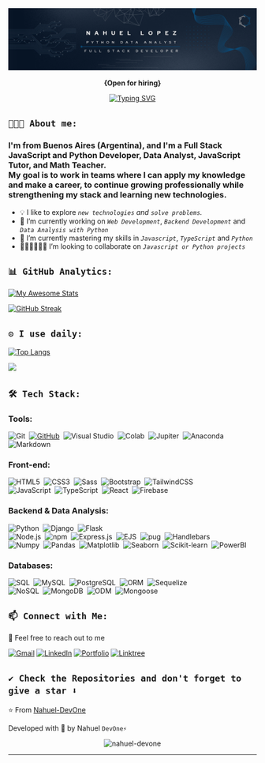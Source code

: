<!--
All inbuilt themes :-
dark, radical, merko, gruvbox, tokyonight, onedark, cobalt, synthwave, highcontrast, dracula, github_dark
-->

<div align="center">
  <img src="./portada-data-analyst-fs-stack.png" alt="Logo" width="1150">
</div>

<!-- <p align="center">
  <a href="https://skillicons.dev">
    <img src="https://skillicons.dev/icons?i=git,github,html,css,javascript,typescript,react,nodejs,python,django" />
  </a>
</p> -->

<!-- <div align="center">
  <a href="https://d335luupugsy2.cloudfront.net/cms%2Ffiles%2F10224%2F1644515319BADGE_2.png?utm_campaign=alura_latam_-_challenge_email_projeto_1_esp&utm_medium=email&utm_source=RD+Station">
    <img src="./insignia-github.png" alt="Logo" width="110">
  </a>
  <a href="https://d335luupugsy2.cloudfront.net/cms%2Ffiles%2F10224%2F1644516322badge.png?utm_campaign=alura_latam_-_challenge_email_projeto_2_esp&utm_medium=email&utm_source=RD+Station">
    <img src="./insignia-js.png" alt="Logo" width="110">
  </a>
  <a href="https://d335luupugsy2.cloudfront.net/cms%2Ffiles%2F10224%2F1645571154Insignia_3.png?utm_campaign=alura_latam_-_challenge_email_projeto_3_esp&utm_medium=email&utm_source=RD+Station">
    <img src="./insignia-portafolio.png" alt="Logo" width="110">
  </a>
  <a href="https://d335luupugsy2.cloudfront.net/cms%2Ffiles%2F10224%2F1650485464insignia.png?utm_campaign=alura_latam_-_challenge_email_projeto_4_esp&utm_medium=email&utm_source=RD+Station">
    <img src="./insignia-alura-geek.png" alt="Logo" width="110">
  </a>
</div> -->
<p align="center"><strong>{Open for hiring}</strong></p>

<p align="center">
  <a href="https://git.io/typing-svg"><img src="https://readme-typing-svg.demolab.com?font=Fira+Code&weight=500&size=23&duration=7000&pause=1000&color=6785C1&repeat=false&width=435&lines=Hello+world!+I+am...+Iron+Man." alt="Typing SVG" /></a>
</p>
<!-- 
  <h1 align="center"> Hello world 👋, I'm Nahuel </h1>
  <p align="center">(Open for hiring)</p> -->  

## `👨🏻‍💻 About me:`

<div>
  <h3>
    I'm from Buenos Aires (Argentina), and I'm a Full Stack JavaScript and Python Developer, Data Analyst, JavaScript Tutor, and Math Teacher.
    <br>
    My goal is to work in teams where I can apply my knowledge and make a career, to continue growing professionally while strengthening my stack and learning new technologies.
  </h3>
</div>

- 💡 I like to explore *`new technologies` and `solve problems`.*
- 🔭 I’m currently working on *`Web Development`*, *`Backend Development`* and *`Data Analysis with Python`*
- 🌱 I’m currently mastering my skills in *`Javascript`*, *`TypeScript`* and *`Python`*  
- 👨🏻‍💻👩🏻‍💻 I’m looking to collaborate on *`Javascript or Python projects`*

## `📊 GitHub Analytics:`
[![My Awesome Stats](https://awesome-github-stats.azurewebsites.net/user-stats/Nahuel-DevOne?cardType=level&theme=dark&preferLogin=false)](https://git.io/awesome-stats-card)

<!-- ![Anurag's GitHub stats](https://github-readme-stats.vercel.app/api?username=nahuel-devone&show_icons=true&theme=github_dark) -->

<!-- [![GitHub Streak](https://github-readme-streak-stats.herokuapp.com?user=nahuel-devone&theme=holi-theme&hide_border=false&date_format=M%20j%5B%2C%20Y%5D)](https://git.io/streak-stats) -->

[![GitHub Streak](https://streak-stats.demolab.com?user=Nahuel-DevOne&theme=dark)](https://git.io/streak-stats)

<!--
All inbuilt themes :-
dark, radical, merko, gruvbox, tokyonight, onedark, cobalt, synthwave, highcontrast, dracula, github_dark
-->

## `⚙️ I use daily:` 
[![Top Langs](https://github-readme-stats.vercel.app/api/top-langs/?username=nahuel-devone&layout=compact&theme=github_dark&hide_border=true)](https://github.com/nahuel-devone)

<p align="start">
  <a href="https://skillicons.dev">
    <img src="https://skillicons.dev/icons?i=git,github,html,css,javascript,typescript,react,nodejs,python,django,mysql,postgres,mongo" />
  </a>
</p>

<!-- <a href="https://developer.mozilla.org/en-US/docs/Web/HTML" target="_blank" rel="noreferrer"> <img src="https://cdn.jsdelivr.net/gh/devicons/devicon/icons/html5/html5-original-wordmark.svg" alt="html5" width="40" height="40"/></a>&nbsp; 
<a href="https://developer.mozilla.org/en-US/docs/Web/CSS" target="_blank" rel="noreferrer"> <img src="https://cdn.jsdelivr.net/gh/devicons/devicon/icons/css3/css3-original-wordmark.svg" alt="css3" width="40" height="40"/></a>&nbsp;
<a href="https://sass-lang.com" target="_blank"> <img src="https://raw.githubusercontent.com/devicons/devicon/master/icons/sass/sass-original.svg" alt="sass" width="40" height="40"/></a>&nbsp;
<a href="https://getbootstrap.com" target="_blank"> <img src="https://raw.githubusercontent.com/devicons/devicon/master/icons/bootstrap/bootstrap-plain-wordmark.svg" alt="bootstrap" width="40" height="40"/></a>&nbsp;
<a href="https://developer.mozilla.org/en-US/docs/Web/JavaScript" target="_blank" rel="noreferrer"> <img src="https://raw.githubusercontent.com/devicons/devicon/master/icons/javascript/javascript-original.svg" alt="javascript" width="40" height="40"/></a>&nbsp;
<a href="https://www.typescriptlang.org/" target="_blank"> <img src="https://raw.githubusercontent.com/devicons/devicon/master/icons/typescript/typescript-original.svg" alt="typescript" width="40" height="40"/></a>&nbsp;
<a href="https://reactjs.org/" target="_blank"> <img src="https://raw.githubusercontent.com/devicons/devicon/master/icons/react/react-original-wordmark.svg" alt="react" width="40" height="40"/></a>&nbsp;
<a href="https://nodejs.org" target="_blank"> <img src="https://raw.githubusercontent.com/devicons/devicon/master/icons/nodejs/nodejs-original-wordmark.svg" alt="nodejs" width="40" height="40"/></a>&nbsp;
<a href="https://www.python.org" target="_blank" rel="noreferrer"> <img src="https://raw.githubusercontent.com/devicons/devicon/master/icons/python/python-original.svg" alt="python" width="40" height="40"/></a>&nbsp;
<a href="https://www.mysql.com/" target="_blank"> <img src="https://raw.githubusercontent.com/devicons/devicon/master/icons/mysql/mysql-original-wordmark.svg" alt="mysql" width="40" height="40"/></a>&nbsp; 
<a href="https://www.mongodb.com/" target="_blank"> <img src="https://raw.githubusercontent.com/devicons/devicon/master/icons/mongodb/mongodb-original-wordmark.svg" alt="mysql" width="40" height="40"/></a>&nbsp;  -->

## `🛠 Tech Stack:`
### Tools:

![Git](https://img.shields.io/badge/-Git-05122A?style=flat&logo=git&logoColor=F05032)&nbsp;
[![GitHub](https://img.shields.io/badge/-GitHub-05122A?style=flat&logo=github&logoColor=lightgrey&link=https://github.com/Nahuel-DevOne)](https://github.com/Nahuel-DevOne)&nbsp;
![Visual Studio](https://img.shields.io/badge/-VSCODE-05122A?style=flat&logo=Visual-Studio-Code&logoColor=007ACC&link=https://code.visualstudio.com/)&nbsp;
![Colab](https://img.shields.io/badge/-Colab-05122A?style=flat&logo=google-colab)&nbsp;
![Jupiter](https://img.shields.io/badge/-Jupyter-05122A?style=flat&logo=jupyter)&nbsp;
![Anaconda](https://img.shields.io/badge/-Anaconda-05122A?style=flat&logo=anaconda)&nbsp;
![Markdown](https://img.shields.io/badge/-Markdown-05122A?style=flat&logo=markdown)

### Front-end:
![HTML5](https://img.shields.io/badge/-HTML5-05122A?style=flat&logo=html5&logoColor=F05032&link=https://developer.mozilla.org/es/docs/Glossary/HTML5)&nbsp;
![CSS3](https://img.shields.io/badge/-CSS3-05122A?style=flat&logo=CSS3&logoColor=1572B6)&nbsp;
![Sass](https://img.shields.io/badge/-Sass-05122A?style=flat&logo=sass&logoColor=cc6699)&nbsp;
![Bootstrap](https://img.shields.io/badge/-Bootstrap-05122A?style=flat&logo=bootstrap&logoColor=563D7C)&nbsp;
![TailwindCSS](https://img.shields.io/badge/-Tailwindcss-05122A?style=flat&logo=tailwindcss&link=https://getbootstrap.com/)\
![JavaScript](https://img.shields.io/badge/-JavaScript-05122A?style=flat&logo=javascript)&nbsp;
![TypeScript](https://img.shields.io/badge/-TypeScript-05122A?style=flat&logo=typescript&logoColor=007ACC)&nbsp;
![React](https://img.shields.io/badge/-React-05122A?style=flat&logo=React&logoColor=61DAFB)&nbsp;
![Firebase](https://img.shields.io/badge/-Firebase-05122A?style=flat&logo=Firebase&logoColor=FFA611)

### Backend & Data Analysis:

![Python](https://img.shields.io/badge/-Python-05122A?style=flat&logo=python&logoColor=blue)&nbsp;
![Django](https://img.shields.io/badge/-Django-05122A?style=flat&logo=django&logoColor=darkgreen)&nbsp;
![Flask](https://img.shields.io/badge/-Flask-05122A?style=flat&logo=flask)\
![Node.js](https://img.shields.io/badge/-Node.js-05122A?style=flat&logo=node.js&logoColor=darkgreen)&nbsp;
![npm](https://img.shields.io/badge/-npm-05122A?style=flat&logo=npm&logoColor=darkred)&nbsp;
![Express.js](https://img.shields.io/badge/-Express-05122A?style=flat&logo=Express&logoColor=lightgrey)&nbsp;
![EJS](https://img.shields.io/badge/-EJS-05122A?style=flat)&nbsp;
![pug](https://img.shields.io/badge/-pug-05122A?style=flat&logo=pug&logoColor=A86454)&nbsp;
![Handlebars](https://img.shields.io/badge/-Handlebars-05122A?style=flat&logo=handlebars.js&logoColor=A86454)\
![Numpy](https://img.shields.io/badge/-Numpy-05122A?style=flat&logo=numpy&logoColor=55a6ca)&nbsp;
![Pandas](https://img.shields.io/badge/-Pandas-05122A?style=flat&logo=pandas&logoColor=white)&nbsp;
![Matplotlib](https://img.shields.io/badge/-Matplotlib-05122A?style=flat&logo=matplotlib&logoColor=white)&nbsp;
![Seaborn](https://img.shields.io/badge/-Seaborn-05122A?style=flat&logo=Seaborn&logoColor=white)&nbsp;
![Scikit-learn](https://img.shields.io/badge/-Scikit_Learn-05122A?style=flat&logo=scikit-learn&logoColor=white)&nbsp;
![PowerBI](https://img.shields.io/badge/-Power_BI-05122A?style=flat&logo=power-bi&logoColor=yellow)


### Databases:

![SQL](https://img.shields.io/badge/-SQL:-05122A?style=flat&logo=sql&logoColor=FFA611)&nbsp;
![MySQL](https://img.shields.io/badge/-MySQL-05122A?style=flat&logo=MySQL&logoColor=FFA611)&nbsp;
![PostgreSQL](https://img.shields.io/badge/-PostgreSQL-05122A?style=flat&logo=PostgreSQL&logoColor=316192)&nbsp;
![ORM](https://img.shields.io/badge/-ORM:-05122A?style=flat&logo=orm&logoColor=FFA611)&nbsp;
![Sequelize](https://img.shields.io/badge/Sequelize-05122A?style=flat&logo=Sequelize&logoColor=52B0E7)\
![NoSQL](https://img.shields.io/badge/-NoSQL:-05122A?style=flat&logo=NoSQL&logoColor=lightgreen)&nbsp;
![MongoDB](https://img.shields.io/badge/-MongoDB-05122A?style=flat&logo=mongoDB&logoColor=lightgreen)&nbsp;
![ODM](https://img.shields.io/badge/-ODM:-05122A?style=flat&logo=sql&logoColor=FFA611)&nbsp;
![Mongoose](https://img.shields.io/badge/-Mongoose-05122A?style=flat&logo=mongoose&logoColor=a43433)&nbsp;

<!-- ![C](https://img.shields.io/badge/-C-05122A?style=flat&logo=C&logoColor=A8B9CC)&nbsp;
![C++](https://img.shields.io/badge/-C++-05122A?style=flat&logo=C%2B%2B&logoColor=00599C)&nbsp;
![R (Statistics)](https://img.shields.io/badge/-R-05122A?style=flat&logo=R&logoColor=276DC3) -->


<!-- alternative: How to reach me -->
## `📫 Connect with Me:`
💬 Feel free to reach out to me

[![Gmail](https://img.shields.io/badge/-GMAIL-D14836?style=for-the-badge&logo=gmail&logoColor=white)](mailto:nahuel.developer1@gmail.com)
[![LinkedIn](https://img.shields.io/badge/LinkedIn-informational?style=for-the-badge&logo=linkedin&logoColor=fff&color=0077B5)](https://www.linkedin.com/in/nahuel-developer/)
[![Portfolio](https://img.shields.io/badge/-Portfolio-lightgray?style=for-the-badge&logo=stackoverflow&logoColor=white)](https://nahuel-devone.github.io/portfolio/)
[![Linktree](https://img.shields.io/badge/-Linktree-323330?style=for-the-badge&logo=linktree&logoColor=#41e45f)](https://linktr.ee/nahuel.lopez)

## `✔️ Check the Repositories and don't forget to give a star ⬇️`

:star: From [Nahuel-DevOne](https://github.com/Nahuel-DevOne)

Developed with 💙 by Nahuel `DevOne⚡`

<!-- [![ForTheBadge built-with-love](http://ForTheBadge.com/images/badges/built-with-love.svg)](https://GitHub.com/Nahuel-Devone/)   -->

<div align="center"> 
  <!--Contador de visitas-->
  <img src="https://komarev.com/ghpvc/?username=nahuel-devone&label=Profile%20views&color=blue&style=plastic" alt="nahuel-devone" />
</div>
 
***************************************************************
